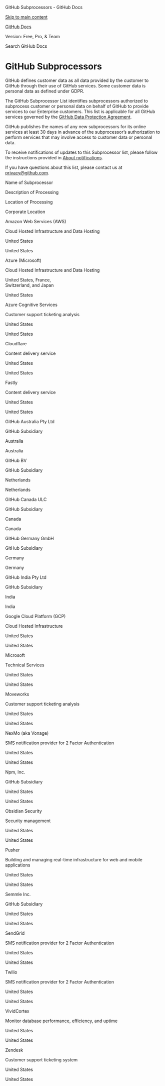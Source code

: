 GitHub Subprocessors - GitHub Docs

[Skip to main content](#main-content)

[GitHub Docs](/en)

Version: Free, Pro, & Team

Search GitHub Docs

GitHub Subprocessors
====================

GitHub defines customer data as all data provided by the customer to GitHub through their use of GitHub services. Some customer data is personal data as defined under GDPR.

The GitHub Subprocessor List identifies subprocessors authorized to subprocess customer or personal data on behalf of GitHub to provide services to our Enterprise customers. This list is applicable for all GitHub services governed by the [GitHub Data Protection Agreement](https://github.com/customer-terms/github-data-protection-agreement).

GitHub publishes the names of any new subprocessors for its online services at least 30 days in advance of the subprocessor’s authorization to perform services that may involve access to customer data or personal data.

To receive notifications of updates to this Subprocessor list, please follow the instructions provided in [About notifications](/en/account-and-profile/managing-subscriptions-and-notifications-on-github/setting-up-notifications/about-notifications).

If you have questions about this list, please contact us at [privacy@github.com](mailto:privacy@github.com).

Name of Subprocessor

Description of Processing

Location of Processing

Corporate Location

Amazon Web Services (AWS)

Cloud Hosted Infrastructure and Data Hosting

United States

United States

Azure (Microsoft)

Cloud Hosted Infrastructure and Data Hosting

United States, France,  
Switzerland, and Japan

United States

Azure Cognitive Services

Customer support ticketing analysis

United States

United States

Cloudflare

Content delivery service

United States

United States

Fastly

Content delivery service

United States

United States

GitHub Australia Pty Ltd

GitHub Subsidiary

Australia

Australia

GitHub BV

GitHub Subsidiary

Netherlands

Netherlands

GitHub Canada ULC

GitHub Subsidiary

Canada

Canada

GitHub Germany GmbH

GitHub Subsidiary

Germany

Germany

GitHub India Pty Ltd

GitHub Subsidiary

India

India

Google Cloud Platform (GCP)

Cloud Hosted Infrastructure

United States

United States

Microsoft

Technical Services

United States

United States

Moveworks

Customer support ticketing analysis

United States

United States

NexMo (aka Vonage)

SMS notification provider for 2 Factor Authentication

United States

United States

Npm, Inc.

GitHub Subsidiary

United States

United States

Obsidian Security

Security management

United States

United States

Pusher

Building and managing real-time infrastructure for web and mobile applications

United States

United States

Semmle Inc.

GitHub Subsidiary

United States

United States

SendGrid

SMS notification provider for 2 Factor Authentication

United States

United States

Twilio

SMS notification provider for 2 Factor Authentication

United States

United States

VividCortex

Monitor database performance, efficiency, and uptime

United States

United States

Zendesk

Customer support ticketing system

United States

United States